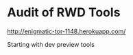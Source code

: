 Audit of RWD Tools
==================

http://enigmatic-tor-1148.herokuapp.com/

Starting with dev preview tools
